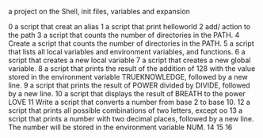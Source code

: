 a project on the Shell, init files, variables and expansion 

0 a script that creat an alias
1 a script that print helloworld
2 add/ action to the path
3 a script that counts the number of directories in the PATH.
4 Create a script that counts the number of directories in the PATH.
5 a script that lists all local variables and environment variables, and functions.
6 a script that creates a new local variable
7 a script that creates a new global variable.
8 a script that prints the result of the addition of 128 with the value stored in                  the environment variable TRUEKNOWLEDGE, followed by a new line.
9  a script that prints the result of POWER divided by DIVIDE, followed by a new line.
10 a script that displays the result of BREATH to the power LOVE
11 Write a script that converts a number from base 2 to base 10.
12 a script that prints all possible combinations of two letters, except oo
13 a script that prints a number with two decimal places, followed by a new line.
    The number will be stored in the environment variable NUM.
14
15
16

